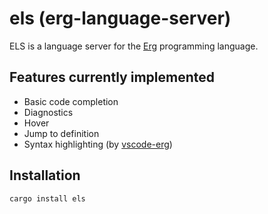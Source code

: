 # els (erg-language-server)

ELS is a language server for the [Erg](https://github.com/erg-lang/erg) programming language.

## Features currently implemented

- Basic code completion
- Diagnostics
- Hover
- Jump to definition
- Syntax highlighting (by [vscode-erg](https://github.com/erg-lang/vscode-erg))

## Installation

```console
cargo install els
```
